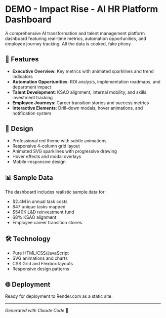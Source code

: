 # DEMO - Impact Rise - AI HR Platform Dashboard

A comprehensive AI transformation and talent management platform dashboard featuring real-time metrics, automation opportunities, and employee journey tracking. All the data is cooked, fake phony. 

## 🚀 Features

- **Executive Overview**: Key metrics with animated sparklines and trend indicators
- **Automation Opportunities**: ROI analysis, implementation roadmaps, and department impact
- **Talent Development**: KSAO alignment, internal mobility, and skills investment tracking
- **Employee Journeys**: Career transition stories and success metrics
- **Interactive Elements**: Drill-down modals, hover animations, and notification system

## 🎨 Design

- Professional red theme with subtle animations
- Responsive 4-column grid layout
- Animated SVG sparklines with progressive drawing
- Hover effects and modal overlays
- Mobile-responsive design

## 📊 Sample Data

The dashboard includes realistic sample data for:
- $2.4M in annual task costs
- 847 unique tasks mapped
- $540K L&D reinvestment fund
- 68% KSAO alignment
- Employee career transition stories

## 🛠 Technology

- Pure HTML/CSS/JavaScript
- SVG animations and charts
- CSS Grid and Flexbox layouts
- Responsive design patterns

## 🌐 Deployment

Ready for deployment to Render.com as a static site.

---

*Generated with Claude Code* 🤖
